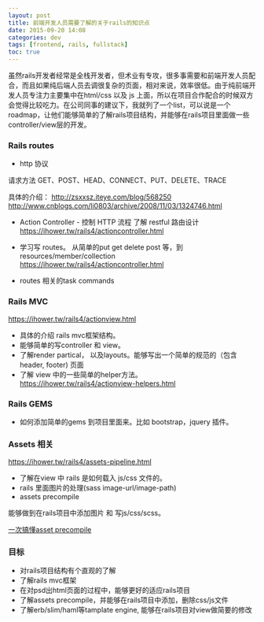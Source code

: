 ```yaml
---
layout: post
title: 前端开发人员需要了解的关于rails的知识点
date: 2015-09-20 14:08
categories: dev
tags: [frontend, rails, fullstack]
toc: true
---
```


虽然rails开发者经常是全栈开发者，但术业有专攻，很多事需要和前端开发人员配合，而且如果纯后端人员去调很复杂的页面，相对来说，效率很低。由于纯前端开发人员专注力主要集中在html/css 以及 js 上面，所以在项目合作配合的时候双方会觉得比较吃力。在公司同事的建议下，我就列了一个list，可以说是一个roadmap，让他们能够简单的了解rails项目结构，并能够在rails项目里面做一些controller/view层的开发。

<!-- more -->

### Rails routes

- http 协议

 请求方法 GET、POST、HEAD、CONNECT、PUT、DELETE、TRACE

 具体的介绍：
 http://zsxxsz.iteye.com/blog/568250
 http://www.cnblogs.com/li0803/archive/2008/11/03/1324746.html

- Action Controller - 控制 HTTP 流程
  了解 restful 路由设计
 https://ihower.tw/rails4/actioncontroller.html


- 学习写 routes。
  从简单的put get delete post 等，到resources/member/collection
  https://ihower.tw/rails4/actioncontroller.html

- routes 相关的task commands

### Rails MVC

https://ihower.tw/rails4/actionview.html

- 具体的介绍 rails mvc框架结构。
- 能够简单的写controller 和 view。
- 了解render partical， 以及layouts。能够写出一个简单的规范的（包含 header, footer) 页面
- 了解 view 中的一些简单的helper方法。 https://ihower.tw/rails4/actionview-helpers.html

### Rails GEMS

- 如何添加简单的gems 到项目里面来。比如 bootstrap，jquery 插件。

### Assets 相关

https://ihower.tw/rails4/assets-pipeline.html

- 了解在view 中 rails 是如何载入 js/css 文件的。
- rails 里面图片的处理(sass image-url/image-path)
- assets precompile

能够做到在rails项目中添加图片 和 写js/css/scss。

[一次搞懂asset precompile](http://gogojimmy.net/2012/07/03/understand-assets-pipline/)

### 目标

- 对rails项目结构有个直观的了解
- 了解rails mvc框架
- 在对psd出html页面的过程中，能够更好的适应rails项目
- 了解assets precompile，并能够在rails项目中添加，删除css/js文件
- 了解erb/slim/haml等tamplate engine, 能够在rails项目对view做简要的修改
